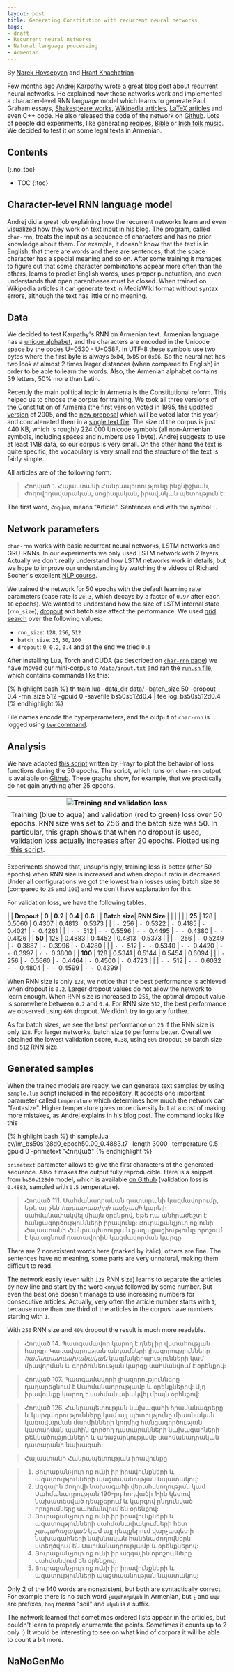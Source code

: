 ```yaml
---
layout: post
title: Generating Constitution with recurrent neural networks
tags:
- draft
- Recurrent neural networks
- Natural language processing
- Armenian
---
```


By [Narek Hovsepyan](https://github.com/hnhnarek) and [Hrant Khachatrian](https://github.com/Hrant-Khachatrian)

Few months ago [Andrej Karpathy](http://cs.stanford.edu/people/karpathy/) wrote a [great blog post](http://karpathy.github.io/2015/05/21/rnn-effectiveness/) about recurrent neural networks. He explained how these networks work and implemented a character-level RNN language model which learns to generate Paul Graham essays, [Shakespeare works](http://cs.stanford.edu/people/karpathy/char-rnn/shakespear.txt), [Wikipedia articles](http://cs.stanford.edu/people/karpathy/char-rnn/wiki.txt), [LaTeX articles](http://cs.stanford.edu/people/jcjohns/fake-math/4.pdf) and even C++ code. He also released the code of the network on [Github](https://github.com/karpathy/char-rnn). Lots of people did experiments, like generating [recipes](https://gist.github.com/nylki/1efbaa36635956d35bcc), [Bible](http://cpury.github.io/learning-holiness/) or [Irish folk music](https://soundcloud.com/seaandsailor/sets/char-rnn-composes-irish-folk-music). We decided to test it on some legal texts in Armenian.
  
<!--more-->

## Contents
{:.no_toc}
* TOC
{:toc}

## Character-level RNN language model

Andrej did a great job explaining how the recurrent networks learn and even visualized how they work on text input in [his blog](http://karpathy.github.io/2015/05/21/rnn-effectiveness/). The program, called `char-rnn`, treats the input as a sequence of characters and has no prior knowledge about them. For example, it doesn't know that the text is in English, that there are words and there are sentences, that the space character has a special meaning and so on. After some training it manages to figure out that some character combinations appear more often than the others, learns to predict English words, uses proper punctuation, and even understands that open parentheses must be closed. When trained on Wikipedia articles it can generate text in MediaWiki format without syntax errors, although the text has little or no meaning. 

## Data

We decided to test Karpathy's RNN on Armenian text. Armenian language has a [unique alphabet](https://en.wikipedia.org/wiki/Armenian_alphabet), and the characters are encoded in the Unicode space by the codes [U+0530 - U+058F](http://www.unicode.org/charts/PDF/U0530.pdf). In UTF-8 these symbols use two bytes where the first byte is always `0xD4`, `0xD5` or `0xD6`. So the neural net has two look at almost 2 times larger distances (when compared to English) in order to be able to learn the words. Also, the Armenian alphabet contains 39 letters, 50% more than Latin.

Recently the main political topic in Armenia is the Constitutional reform. This helped us to choose the corpus for training. We took all three versions of the Constitution of Armenia (the [first version](http://www.arlis.am/documentview.aspx?docID=1) voted in 1995, the [updated version](http://www.arlis.am/documentview.aspx?docID=75780) of 2005, and the [new proposal](http://moj.am/storage/uploads/Sahmanadrakan_1-15.docx) which will be voted later this year) and concatenated them in a [single text file](https://github.com/YerevaNN/char-rnn-constitution/blob/master/data/input.txt). The size of the corpus is just 440 KB, which is roughly 224 000 Unicode symbols (all non-Armenian symbols, including spaces and numbers use 1 byte). Andrej suggests to use at least 1MB data, so our corpus is very small. On the other hand the text is quite specific, the vocabulary is very small and the structure of the text is fairly simple.

All articles are of the following form:

> Հոդված 1. Հայաստանի Հանրապետությունը ինքնիշխան, ժողովրդավարական, սոցիալական, իրավական պետություն է:

The first word, `Հոդված`, means "Article". Sentences end with the symbol `:`. 

## Network parameters

`char-rnn` works with basic recurrent neural networks, LSTM networks and GRU-RNNs. In our experiments we only used LSTM network with 2 layers. Actually we don't really understand how LSTM networks work in details, but we hope to improve our understanding by watching the videos of Richard Socher's excellent [NLP course](http://cs224d.stanford.edu/index.html). 

We trained the network for 50 epochs with the default learning rate parameters (base rate is `2e-3`, which decays by a factor of `0.97` after each `10` epochs). We wanted to understand how the size of LSTM internal state (`rnn_size`), [dropout](https://www.youtube.com/watch?v=UcKPdAM8cnI) and batch size affect the performance. We used [grid search](https://en.wikipedia.org/wiki/Hyperparameter_optimization#Grid_search) over the following values:

* `rnn_size`: `128`, `256`, `512`
* `batch_size`: `25`, `50`, `100`
* `dropout`: `0`, `0.2`, `0.4` and at the end we tried `0.6`

After installing Lua, Torch and CUDA (as described on [`char-rnn` page](https://github.com/karpathy/char-rnn#requirements)) we have moved our mini-corpus to `/data/input.txt` and ran the [`run.sh` file](....), which contains commands like this:

{% highlight bash %}
th train.lua -data_dir data/ -batch_size 50 -dropout 0.4 -rnn_size 512 -gpuid 0 -savefile bs50s512d0.4 | tee log_bs50s512d0.4
{% endhighlight %}

File names encode the hyperparameters, and the output of `char-rnn` is logged using [`tee` command](https://en.wikipedia.org/wiki/Tee_(command)).

## Analysis

We have adapted [this script](https://github.com/YerevaNN/Caffe-python-tools/blob/master/plot_loss.py) written by Hrayr to plot the behavior of loss functions during the 50 epochs. The script, which runs on `char-rnn` output is available on [Github](https://github.com/YerevaNN/char-rnn-constitution/blob/master/plot_loss.py). These graphs show, for example, that we practically do not gain anything after 25 epochs.

|![Training and validation loss](/public/2015-11-11/plot_bs50s256all.png "Training and validation loss") |
| --- |
| Training (blue to aqua) and validation (red to green) loss over 50 epochs. RNN size was set to 256 and the batch size was 50. In particular, this graph shows that when no dropout is used, validation loss actually increases after 20 epochs. Plotted using [this script](https://github.com/YerevaNN/char-rnn-constitution/blob/master/plot_loss.py). | 

Experiments showed that, unsuprisingly, training loss is better (after 50 epochs) when RNN size is increased and when dropout ratio is decreased. Under all configurations we got the lowest train losses using batch size `50` (compared to `25` and `100`) and we don't have explanation for this.
   
For validation loss, we have the following tables.

|	 			| **Dropout**	| **0**	 | **0.2**	| **0.4**	| **0.6**	|
| **Batch size**| **RNN Size** 	| 	 	 | 			| 			| 			|
| **25** 		| 128 | 0.5060 | 0.4307 | 0.4813 | 0.5373 |
| 				| `- `256 | `- `0.5322 | `- `0.4185 | `- `0.4021 | `- `0.4261 |
| 				| `- - `512 | `- - `0.5596 | `- - `0.4495 | `- - `0.4380 | `- - `0.4126 |
| **50** 		| 128 | 0.4883 | 0.4452 | 0.4813 | 0.5373 |
| 				| `- `256 | `- `0.5249 | `- `0.3887 | `- `0.3996 | `- `0.4280 |
| 				| `- - `512 | `- - `0.5340 | `- - `0.4420 | `- - `0.3997 | `- - `0.3800 |
| **100**		| 128 | 0.5341 | 0.5144 | 0.5454 | 0.6094 |
| 				| `- `256 | `- `0.5660 | `- `0.4464 | `- `0.4500 | `- `0.4723 |
| 				| `- - `512 | `- - `0.6032 | `- - `0.4804 | `- - `0.4599 | `- - `0.4399 |

When RNN size is only `128`, we notice that the best performance is achieved when dropout is `0.2`. Larger dropout values do not allow the network to learn enough. When RNN size is increased to `256`, the optimal dropout value is somewhere between `0.2` and `0.4`. For RNN size `512`,  the best performance we observed using `60%` dropout. We didn't try to go any further. 

As for batch sizes, we see the best performance on `25` if the RNN size is only `128`. For larger networks, batch size `50` performs better. Overall we obtained the lowest validation score, `0.38`, using `60%` dropout, `50` batch size and `512` RNN size.

## Generated samples

When the trained models are ready, we can generate text samples by using `sample.lua` script included in the repository. It accepts one important parameter called `temperature` which determines how much the network can "fantasize". Higher temperature gives more diversity but at a cost of making more mistakes, as Andrej explains in his blog post. The command looks like this
 
{% highlight bash %}
th sample.lua cv/lm_bs50s128d0_epoch50.00_0.4883.t7 -length 3000 -temperature 0.5 -gpuid 0 -primetext "Հոդված"
{% endhighlight %}

`primetext` parameter allows to give the first characters of the generated sequence. Also it makes the output fully reproducible. Here is a snippet from `bs50s128d0` model, which is available [on Github](....) (validation loss is `0.4883`, sampled with `0.5` temperature).

> Հոդված 111. Սահմանադրական դատարանի կազմավորումը, եթե այլ չեն _հասատատիրի_ _առնչամի_ կարելի սահմանափակվել միայն օրենքով, եթե դա անհրաժեշտ է հանցագործությունների իրավունք:
Յուրաքանչյուր ոք ունի Հայաստանի Հանրապետության քաղաքացիությունը որոշում է կայացնում դատավորին կազմավորման կարգը 
 
There are 2 nonexistent words here (marked by italic), others are fine. The sentences have no meaning, some parts are very unnatural, making them difficult to read.

The network easily (even with `128` RNN size) learns to separate the articles by new line and start by the word `Հոդված` followed by some number. But even the best one doesn't manage to use increasing numbers for consecutive articles. Actually, very often the article number starts with `1`, because more than one third of the articles in the corpus have numbers starting with `1`. 

With `256` RNN size and `40%` dropout the result is much more readable.

> Հոդված 14. Պատգամավոր կարող է դնել իր վստահության հարցը: Կառավարության անդամների լիազորությունները _համապատասխանական_ կազմակերպությունների կամ միավորման և գործունեության կարգը սահմանվում է օրենքով: 

> Հոդված 107. Պատգամավորի լիազորությունները դադարեցնում է Սահմանադրությամբ և օրենքներով: Այդ իրավունքը կարող է սահմանափակվել միայն օրենքով: 

> Հոդված 126. Հանրապետության նախագահի հրամանագրերը և կարգադրությունները կամ այլ պետությունը միասնական կառավարման մարմինների կողմից հանցագործության կատարման պահին գործող դատարանների նախագահների թեկնածությունների և առաջարկությամբ սահմանադրական դատարանի նախագահ:

>  Հայաստանի Հանրապետության իրավունքը

>  1. Յուրաքանչյուր ոք ունի իր իրավունքների և ազատությունների պաշտպանության նպատակով:<br>
>  2. Ազգային ժողովի նախագահի վերահսկողության կամ Սահմանադրության 190-րդ հոդվածի 1-ին կետով նախատեսված դեպքերում և կարգով ընդունված որոշումները սահմանվում են օրենքով: 
>  2. Յուրաքանչյուր ոք ունի իր իրավունքների և ազատությունների սահմանափակումների հետ _չապահողական_ կամ այլ դեպքերում վարչապետի նախագահների նախնական հանձնաժողովներն ստեղծվում են Սահմանադրությամբ և օրենքներով: 
>  3. Յուրաքանչյուր ոք ունի իր ազգային որոշումները սահմանվում են օրենքով: 
>  2. Յուրաքանչյուր ոք ունի իր իրավունքների և ազատությունների պաշտպանության նպատակով:
  
Only 2 of the 140 words are nonexistent, but both are syntactically correct. For example there is no such word `չապահողական` in Armenian, but `չ` and `ապա` are prefixes, `հող` means "soil" and `ական` is a suffix. 

The network learned that sometimes ordered lists appear in the articles, but couldn't learn to properly enumerate the points. Sometimes it counts up to 2 only :) It would be interesting to see on what kind of corpora it will be able to count a bit more.
 



## NaNoGenMo


